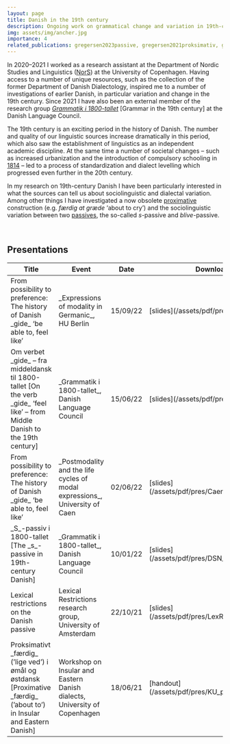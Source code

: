 ```yaml
---
layout: page
title: Danish in the 19th century
description: Ongoing work on grammatical change and variation in 19th-century Danish
img: assets/img/ancher.jpg
importance: 4
related_publications: gregersen2023passive, gregersen2021proksimativ, gregersen2020review-ds3
---
```


In 2020–2021 I worked as a research assistant at the Department of Nordic Studies and Linguistics ([NorS](https://nors.ku.dk/)) at the University of Copenhagen. Having access to a number of unique resources, such as the collection of the former Department of Danish Dialectology, inspired me to a number of investigations of earlier Danish, in particular variation and change in the 19th century. Since 2021 I have also been an external member of the research group _[Grammatik i 1800-tallet](https://dsn.dk/sprogets-udvikling/grammatik-i-1800-tallet/)_ [Grammar in the 19th century] at the Danish Language Council.

The 19th century is an exciting period in the history of Danish. The number and quality of our linguistic sources increase dramatically in this period, which also saw the establishment of linguistics as an independent academic discipline. At the same time a number of societal changes – such as increased urbanization and the introduction of compulsory schooling in [1814](https://danmarkshistorien.dk/vis/materiale/skole-og-undervisning-1814-2014) – led to a process of standardization and dialect levelling which progressed even further in the 20th century. <!-- (Modern Danish has been described as the most heavily standardized European language.)--->

In my research on 19th-century Danish I have been particularly interested in what the sources can tell us about sociolinguistic and dialectal variation. Among other things I have investigated a now obsolete [proximative](/assets/pdf/DT_proksimativ.pdf) construction (e.g. _færdig at græde_ ‘about to cry’) and the sociolinguistic variation between two [passives](https://doi.org/10.1515/opli-2022-0196), the so-called _s_-passive and _blive_-passive.

<br>
<h2>Presentations</h2>
<table>
<colgroup>
<col width="50%" />
<col width="30%" />
<col width="10%" />
<col width="10%" />
</colgroup>
<thead>
<tr class="header">
<th>Title</th>
<th>Event</th>
<th>Date</th>
<th>Downloads</th>
</tr>
</thead>
<tbody>
<tr>
<td markdown="span">From possibility to preference: The history of Danish _gide_ ‘be able to, feel like’</td>
<td markdown="span">_Expressions of modality in Germanic_, HU Berlin</td>
<td markdown="span">15/09/22</td>
<td markdown="span">[slides](/assets/pdf/pres/HU_gide.pdf)</td>
</tr>
<tr>
<td markdown="span">Om verbet _gide_ – fra middeldansk til 1800-tallet [On the verb _gide_ ‘feel like’ – from Middle Danish to the 19th century]</td>
<td markdown="span">_Grammatik i 1800-tallet_, Danish Language Council</td>
<td markdown="span">15/06/22</td>
<td markdown="span">[slides](/assets/pdf/pres/DSN_gide.pdf)</td>
</tr>
<tr>
<td markdown="span">From possibility to preference: The history of Danish _gide_ ‘be able to, feel like’</td>
<td markdown="span">_Postmodality and the life cycles of modal expressions_, University of Caen</td>
<td markdown="span">02/06/22</td>
<td markdown="span">[slides](/assets/pdf/pres/Caen_gide.pdf)</td>
</tr>
<tr>
<td markdown="span">_S_-passiv i 1800-tallet [The _s_-passive in 19th-century Danish]</td>
<td markdown="span">_Grammatik i 1800-tallet_, Danish Language Council</td>
<td markdown="span">10/01/22</td>
<td markdown="span">[slides](/assets/pdf/pres/DSN_passiv.pdf)</td>
</tr>
<tr>
<td markdown="span">Lexical restrictions on the Danish passive</td>
<td markdown="span">Lexical Restrictions research group, University of Amsterdam</td>
<td markdown="span">22/10/21</td>
<td markdown="span">[slides](/assets/pdf/pres/LexRestr_passive.pdf)</td>
</tr>
<tr>
<td markdown="span">Proksimativt _færdig_ (’lige ved’) i ømål og østdansk [Proximative _færdig_ (’about to’) in Insular and Eastern Danish]</td>
<td markdown="span">Workshop on Insular and Eastern Danish dialects, University of Copenhagen</td>
<td markdown="span">18/06/21</td>
<td markdown="span">[handout](/assets/pdf/pres/KU_proksimativ.pdf)</td>
</tr>
</tbody>
</table>
<br>
